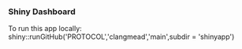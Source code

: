 ### Shiny Dashboard

To run this app locally:
shiny::runGitHub('PROTOCOL','clangmead','main',subdir = 'shinyapp')
